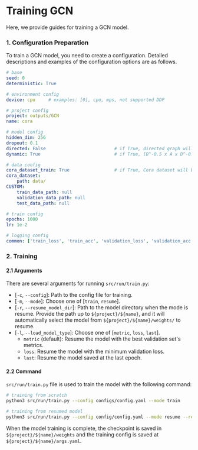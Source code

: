 # Training GCN
Here, we provide guides for training a GCN model.

### 1. Configuration Preparation
To train a GCN model, you need to create a configuration.
Detailed descriptions and examples of the configuration options are as follows.

```yaml
# base
seed: 0
deterministic: True

# environment config
device: cpu     # examples: [0], cpu, mps, not supported DDP 

# project config
project: outputs/GCN
name: cora

# model config
hidden_dim: 256
dropout: 0.1
directed: False                          # if True, directed graph will be constructed.
dynamic: True                            # if True, [D^-0.5 x A x D^-0.5] will be used to normalize graph or [D^-1 x A] will be used.

# data config
cora_dataset_train: True                 # if True, Cora dataset will be loaded automatically.
cora_dataset:
    path: data/
CUSTOM:
    train_data_path: null
    validation_data_path: null
    test_data_path: null

# train config
epochs: 1000
lr: 1e-2

# logging config
common: ['train_loss', 'train_acc', 'validation_loss', 'validation_acc', 'lr']
```


### 2. Training
#### 2.1 Arguments
There are several arguments for running `src/run/train.py`:
* [`-c`, `--config`]: Path to the config file for training.
* [`-m`, `--mode`]: Choose one of [`train`, `resume`].
* [`-r`, `--resume_model_dir`]: Path to the model directory when the mode is resume. Provide the path up to `${project}/${name}`, and it will automatically select the model from `${project}/${name}/weights/` to resume.
* [`-l`, `--load_model_type`]: Choose one of [`metric`, `loss`, `last`].
    * `metric` (default): Resume the model with the best validation set's metrics.
    * `loss`: Resume the model with the minimum validation loss.
    * `last`: Resume the model saved at the last epoch.


#### 2.2 Command
`src/run/train.py` file is used to train the model with the following command:
```bash
# training from scratch
python3 src/run/train.py --config configs/config.yaml --mode train

# training from resumed model
python3 src/run/train.py --config config/config.yaml --mode resume --resume_model_dir ${project}/${name}
```

When the model training is complete, the checkpoint is saved in `${project}/${name}/weights` and the training config is saved at `${project}/${name}/args.yaml`.